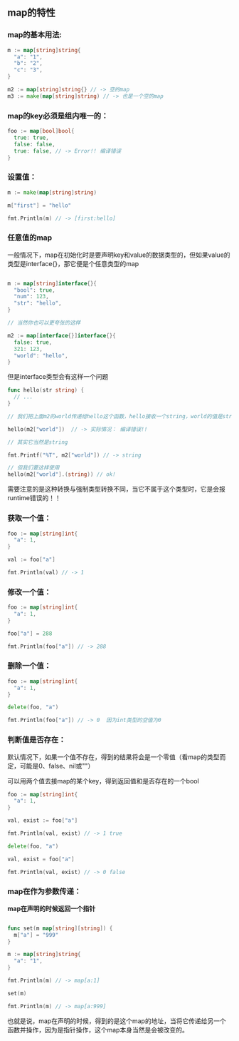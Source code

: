 

## map的特性

### map的基本用法:

```go
m := map[string]string{
  "a": "1",
  "b": "2",
  "c": "3",
}

m2 := map[string]string{} // -> 空的map
m3 := make(map[string]string) // -> 也是一个空的map
```

### map的key必须是组内唯一的：
```go
foo := map[bool]bool{
  true: true,
  false: false,
  true: false, // -> Error!! 编译错误
}
```

### 设置值：
```go
m := make(map[string]string)

m["first"] = "hello"

fmt.Println(m) // -> [first:hello]
```

### 任意值的map
一般情况下，map在初始化时是要声明key和value的数据类型的，但如果value的类型是interface{}，那它便是个任意类型的map
```go

m := map[string]interface{}{
  "bool": true,
  "num": 123,
  "str": "hello",
}

// 当然你也可以更夸张的这样

m2 := map[interface{}]interface{}{
  false: true,
  321: 123,
  "world": "hello",
}
```

但是interface类型会有这样一个问题

```go
func hello(str string) {
  // ...
}

// 我们把上面m2的world传递给hello这个函数，hello接收一个string，world的值是string吗？

hello(m2["world"])  // -> 实际情况： 编译错误!!

// 其实它当然是string

fmt.Printf("%T", m2["world"]) // -> string

// 但我们要这样使用
hello(m2["world"].(string)) // ok!
```
需要注意的是这种转换与强制类型转换不同，当它不属于这个类型时，它是会报runtime错误的！！

### 获取一个值：
```go
foo := map[string]int{
  "a": 1,
}

val := foo["a"]

fmt.Println(val) // -> 1
```

### 修改一个值：
```go
foo := map[string]int{
  "a": 1,
}

foo["a"] = 288

fmt.Println(foo["a"]) // -> 288
```

### 删除一个值：
```go
foo := map[string]int{
  "a": 1,
}

delete(foo, "a")

fmt.Println(foo["a"]) // -> 0  因为int类型的空值为0
```

### 判断值是否存在：

默认情况下，如果一个值不存在，得到的结果将会是一个零值（看map的类型而定，可能是0、false、nil或""）

可以用两个值去接map的某个key，得到返回值和是否存在的一个bool
```go
foo := map[string]int{
  "a": 1,
}

val, exist := foo["a"]

fmt.Println(val, exist) // -> 1 true

delete(foo, "a")

val, exist = foo["a"]

fmt.Println(val, exist) // -> 0 false
```


### map在作为参数传递：

**map在声明的时候返回一个指针**
```go

func set(m map[string][string]) {
  m["a"] = "999"
}

m := map[string]string{
  "a": "1",
}

fmt.Println(m) // -> map[a:1]

set(m)

fmt.Println(m) // -> map[a:999]
```

也就是说，map在声明的时候，得到的是这个map的地址，当将它传递给另一个函数并操作，因为是指针操作，这个map本身当然是会被改变的。

